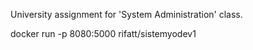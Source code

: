 University assignment for 'System Administration' class.

docker run -p 8080:5000 rifatt/sistemyodev1
